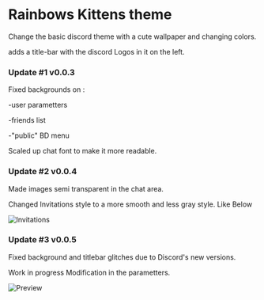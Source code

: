 # Rainbows Kittens theme

Change the basic discord theme with a cute wallpaper and changing colors.

adds a title-bar with the discord Logos in it on the left.

### Update #1 v0.0.3

Fixed backgrounds on :				

 -user parametters
 
 -friends list
 
 -"public" BD menu
 
Scaled up chat font to make it more readable.

### Update #2 v0.0.4

Made images semi transparent in the chat area.

Changed Invitations style to a more smooth and less gray style. Like Below

![Invitations](https://orig10.deviantart.net/24be/f/2017/241/7/9/preview_inv_by_azagwen-dblqzi8.jpg)

### Update #3 v0.0.5

Fixed background and titlebar glitches due to Discord's new versions.

Work in progress Modification in the parametters.

![Preview](http://orig15.deviantart.net/8194/f/2017/210/c/e/rbkt_by_azagwen-dbi5tko.gif)


